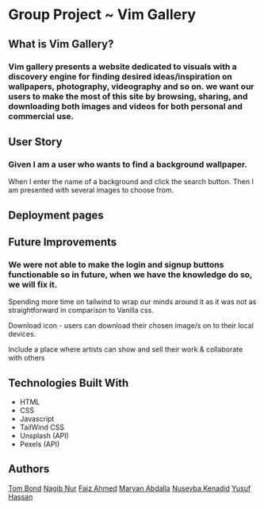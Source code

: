 # Group Project ~ Vim Gallery


## What is Vim Gallery?

### Vim gallery presents a website dedicated to visuals with a discovery engine for finding desired ideas/inspiration on wallpapers, photography, videography and so on. we want our users to make the most of this site by browsing, sharing, and downloading both images and videos for both personal and commercial use.  

## User Story

### Given I am a user who wants to find a background wallpaper.                                                              
When I enter the name of a background and click the search button.
Then I am presented with several images to choose from. 


## Deployment pages

### 

## Future Improvements

### We were not able to make the login and signup buttons functionable so in future, when we have the knowledge do so, we will fix it.

Spending more time on tailwind to wrap our minds around it as it was not as straightforward in comparison to Vanilla css.

Download icon - users can download their chosen image/s on to their local devices. 

Include a place where artists can show and sell their work & collaborate with others 


## Technologies Built With

- HTML
- CSS
- Javascript
- TailWind CSS
- Unsplash (API)
- Pexels (API)

## Authors
[Tom Bond](https://github.com/BondT1) [Nagib Nur](https://github.com/nagibnur) [Faiz Ahmed](https://github.com/faizahmed2002)
[Maryan Abdalla](https://github.com/maryanne3) [Nuseyba Kenadid](https://github.com/NazKena) [Yusuf Hassan](https://github.com/neverending1)


